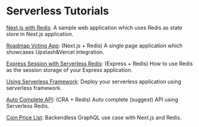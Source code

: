 # Serverless Tutorials
                                                                    


[Next.js with Redis](./nextjs-with-redis/): A sample web application which uses Redis as state store in Next.js application.

[Roadmap Voting App](./roadmap-voting-app/): (Next.js + Redis) A single page application which showcases Upstash&Vercel integration.

[Express Session with Serverless Redis](./express-session-with-redis/): (Express + Redis)  How to use Redis as the session storage of your Express application.

[Using Serverless Framework](./using-serverless-framework/): Deploy your serverless application using serverless framework.

[Auto Complete API](./auto-complete-api/): (CRA + Redis) Auto complete (suggest) API using Serverless Redis.

[Coin Price List](./coin-price-list/): Backendless GraphQL use case with Next.js and Redis.
